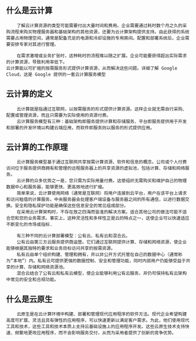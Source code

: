 ## 什么是云计算

		了解云计算资源的类型可能需要付出大量时间和费用。企业需要通过耗时数个月之久的采购流程来购买物理服务器和基础架构的其他资源，还要为云计算架构提供支持。由此获得的系统需要占用物理空间，通常是配备充足的电源和冷却设施的专用房间。配置和部署系统后，企业需要安排专家对其进行管理。

```
	在需求激增或业务扩张时，这种耗时的流程难以随之扩展。企业可能要获得超出实际需求的计算资源，导致利用率低下。
云计算能以可扩缩的按需服务形式提供计算资源，从而解决这些问题。详细了解 Google Cloud，这是 Google 提供的一套云计算服务模型
```



## 云计算的定义

```
	云计算就是指通过互联网，以按需服务的形式提供计算资源。这样企业就无需自行采购、配置或管理资源，而且只需要为实际使用的资源付费。
	云计算服务模型有三种：基础架构即服务提供计算和存储服务、平台即服务提供用于开发和部署的开发环境以构建云端应用，而软件即服务则以服务的形式提供应用。
```



## 云计算的工作原理

```
	云计算服务模型基于通过互联网共享按需计算资源、软件和信息的概念。公司或个人付费访问位于服务提供商拥有和管理的远程服务器上的共享资源的虚拟池，包括计算、存储和网络服务。
	云计算的众多优势之一是，您只需为实际用量付费。这使组织无需购买和维护自己的物理数据中心和服务器，能够更快、更高效地进行扩缩。  
	简单来说，云计算使用网络（通常是互联网）将用户连接到云平台，用户在该平台上请求和访问租借的计算服务。中央服务器会处理客户端设备与服务器之间的所有通信，以进行数据交换。安全和隐私保护功能是确保这些信息安全的常见组成部分。  
	在采用云计算架构时，不存在放之四海而皆准的解决方案。适合其他公司的做法可能不适合您和您的业务需求。事实上，这种灵活性和多样性正是云的特点之一，这使企业可以快速适应不断变化的市场或指标.
	
	有三种不同的云计算部署模型：公有云、私有云和混合云。 
	公有云由第三方云服务提供商运营。它们通过互联网提供计算、存储和网络资源，使企业能够根据其独特的要求和业务目标访问共享的按需资源。
	私有云由单个组织构建、管理和拥有，并以非公开方式托管在自己的数据中心（通常称为“本地”）内。私有云可提供更强的数据控制、安全和管理功能，同时内部用户仍能够受益于共享的计算、存储和网络资源池。
	混合云结合了公有云和私有云模型，使企业能够利用公有云服务，并仍可保持私有云架构中常见的安全和合规功能。
```



## 什么是云原生

```
	云原生是在云计算环境中构建、部署和管理现代应用程序的软件方法。现代企业希望构建高度可扩展、灵活且具有弹性的应用程序，可以快速更新以满足客户需求。为此，他们使用现代工具和技术，这些工具和技术本质上支持云基础设施上的应用程序开发。这些云原生技术支持快速、频繁地更改应用程序，而不会影响服务交付，从而为采用者提供了创新的竞争优势。
```



